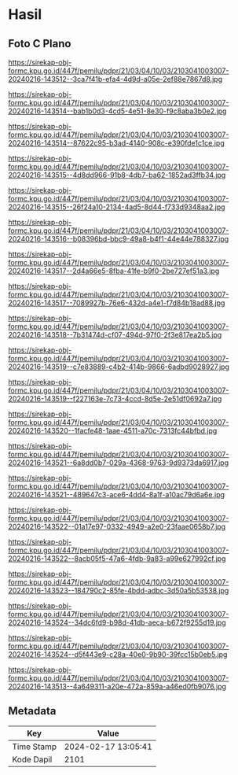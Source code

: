 # Hasil

## Foto C Plano

https://sirekap-obj-formc.kpu.go.id/447f/pemilu/pdpr/21/03/04/10/03/2103041003007-20240216-143512--3ca7f41b-efa4-4d9d-a05e-2ef88e7867d8.jpg

https://sirekap-obj-formc.kpu.go.id/447f/pemilu/pdpr/21/03/04/10/03/2103041003007-20240216-143514--bab1b0d3-4cd5-4e51-8e30-f9c8aba3b0e2.jpg

https://sirekap-obj-formc.kpu.go.id/447f/pemilu/pdpr/21/03/04/10/03/2103041003007-20240216-143514--87622c95-b3ad-4140-908c-e390fde1c1ce.jpg

https://sirekap-obj-formc.kpu.go.id/447f/pemilu/pdpr/21/03/04/10/03/2103041003007-20240216-143515--4d8dd966-91b8-4db7-ba62-1852ad3ffb34.jpg

https://sirekap-obj-formc.kpu.go.id/447f/pemilu/pdpr/21/03/04/10/03/2103041003007-20240216-143515--26f24a10-2134-4ad5-8d44-f733d9348aa2.jpg

https://sirekap-obj-formc.kpu.go.id/447f/pemilu/pdpr/21/03/04/10/03/2103041003007-20240216-143516--b08396bd-bbc9-49a8-b4f1-44e44e788327.jpg

https://sirekap-obj-formc.kpu.go.id/447f/pemilu/pdpr/21/03/04/10/03/2103041003007-20240216-143517--2d4a66e5-8fba-41fe-b9f0-2be727ef51a3.jpg

https://sirekap-obj-formc.kpu.go.id/447f/pemilu/pdpr/21/03/04/10/03/2103041003007-20240216-143517--7089927b-76e6-432d-a4e1-f7d84b18ad88.jpg

https://sirekap-obj-formc.kpu.go.id/447f/pemilu/pdpr/21/03/04/10/03/2103041003007-20240216-143518--7b31474d-cf07-494d-97f0-2f3e817ea2b5.jpg

https://sirekap-obj-formc.kpu.go.id/447f/pemilu/pdpr/21/03/04/10/03/2103041003007-20240216-143519--c7e83889-c4b2-414b-9866-6adbd9028927.jpg

https://sirekap-obj-formc.kpu.go.id/447f/pemilu/pdpr/21/03/04/10/03/2103041003007-20240216-143519--f227163e-7c73-4ccd-8d5e-2e51df0692a7.jpg

https://sirekap-obj-formc.kpu.go.id/447f/pemilu/pdpr/21/03/04/10/03/2103041003007-20240216-143520--1facfe48-1aae-4511-a70c-7313fc44bfbd.jpg

https://sirekap-obj-formc.kpu.go.id/447f/pemilu/pdpr/21/03/04/10/03/2103041003007-20240216-143521--6a8dd0b7-029a-4368-9763-9d9373da6917.jpg

https://sirekap-obj-formc.kpu.go.id/447f/pemilu/pdpr/21/03/04/10/03/2103041003007-20240216-143521--489647c3-ace6-4dd4-8a1f-a10ac79d6a6e.jpg

https://sirekap-obj-formc.kpu.go.id/447f/pemilu/pdpr/21/03/04/10/03/2103041003007-20240216-143522--01a17e97-0332-4949-a2e0-23faae0658b7.jpg

https://sirekap-obj-formc.kpu.go.id/447f/pemilu/pdpr/21/03/04/10/03/2103041003007-20240216-143522--8acb05f5-47a6-4fdb-9a83-a99e627992cf.jpg

https://sirekap-obj-formc.kpu.go.id/447f/pemilu/pdpr/21/03/04/10/03/2103041003007-20240216-143523--184790c2-85fe-4bdd-adbc-3d50a5b53538.jpg

https://sirekap-obj-formc.kpu.go.id/447f/pemilu/pdpr/21/03/04/10/03/2103041003007-20240216-143524--34dc6fd9-b98d-41db-aeca-b672f9255d19.jpg

https://sirekap-obj-formc.kpu.go.id/447f/pemilu/pdpr/21/03/04/10/03/2103041003007-20240216-143524--d5f443e9-c28a-40e0-9b90-39fcc15b0eb5.jpg

https://sirekap-obj-formc.kpu.go.id/447f/pemilu/pdpr/21/03/04/10/03/2103041003007-20240216-143513--4a649311-a20e-472a-859a-a46ed0fb9076.jpg


## Metadata

| Key        | Value               |
| ---------- | ------------------- |
| Time Stamp | 2024-02-17 13:05:41 |
| Kode Dapil | 2101                |



